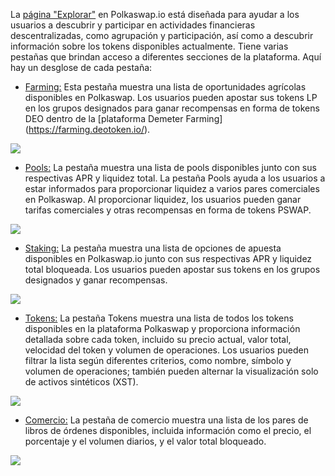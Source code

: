 La [página "Explorar"](https://polkaswap.io/#/explore/demeter/farming) en Polkaswap.io está diseñada para ayudar a los usuarios a descubrir y participar en actividades financieras descentralizadas, como agrupación y participación, así como a descubrir información sobre los tokens disponibles actualmente. Tiene varias pestañas que brindan acceso a diferentes secciones de la plataforma. Aquí hay un desglose de cada pestaña:

- [Farming:](https://polkaswap.io/#/explore/demeter/farming) Esta pestaña muestra una lista de oportunidades agrícolas disponibles en Polkaswap. Los usuarios pueden apostar sus tokens LP en los grupos designados para ganar recompensas en forma de tokens DEO dentro de la [plataforma Demeter Farming] (https://farming.deotoken.io/).

![](/.gitbook/assets/polkaswap-explore-farming.png)

- [Pools:](https://polkaswap.io/#/explore/pools/) La pestaña muestra una lista de pools disponibles junto con sus respectivas APR y liquidez total. La pestaña Pools ayuda a los usuarios a estar informados para proporcionar liquidez a varios pares comerciales en Polkaswap. Al proporcionar liquidez, los usuarios pueden ganar tarifas comerciales y otras recompensas en forma de tokens PSWAP.

![](/.gitbook/assets/polkaswap-explore-pools.png)

- [Staking:](https://polkaswap.io/#/explore/demeter/smaking) La pestaña muestra una lista de opciones de apuesta disponibles en Polkaswap.io junto con sus respectivas APR y liquidez total bloqueada. Los usuarios pueden apostar sus tokens en los grupos designados y ganar recompensas.

![](/.gitbook/assets/polkaswap-explore-stake.png)

- [Tokens:](https://polkaswap.io/#/explore/tokens) La pestaña Tokens muestra una lista de todos los tokens disponibles en la plataforma Polkaswap y proporciona información detallada sobre cada token, incluido su precio actual, valor total, velocidad del token y volumen de operaciones. Los usuarios pueden filtrar la lista según diferentes criterios, como nombre, símbolo y volumen de operaciones; también pueden alternar la visualización solo de activos sintéticos (XST).

![](/.gitbook/assets/polkaswap-explore-tokens.png)

- [Comercio:](https://polkaswap.io/#/explore/books) La pestaña de comercio muestra una lista de los pares de libros de órdenes disponibles, incluida información como el precio, el porcentaje y el volumen diarios, y el valor total bloqueado.

![](/.gitbook/assets/polkaswap-explore-books.png)

